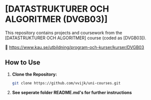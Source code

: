# [DATASTRUKTURER OCH ALGORITMER (DVGB03)]

This repository contains projects and coursework from the [DATASTRUKTURER OCH ALGORITMER] course (coded as [DVGB03]).

:link: https://www.kau.se/utbildning/program-och-kurser/kurser/DVGB03

## How to Use

1. **Clone the Repository:**
   ```bash
   git clone https://github.com/vvijk/uni-courses.git

2. **See seperate folder README.md's for further instructions**